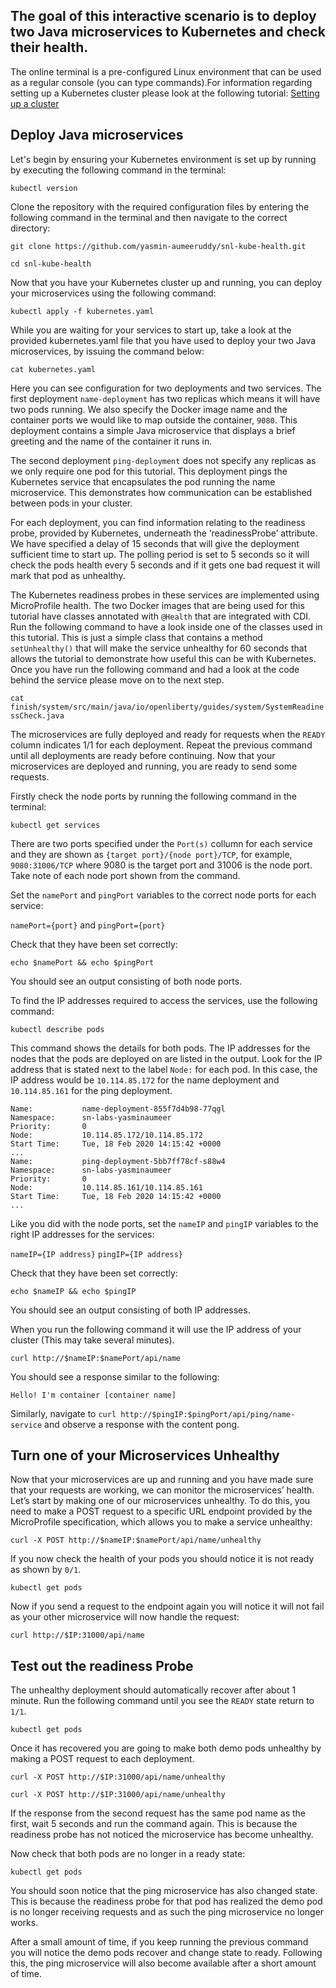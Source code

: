 ## The goal of this interactive scenario is to deploy two Java microservices to Kubernetes and check their health.

The online terminal is a pre-configured Linux environment that can be used as a regular console (you can type commands).For information regarding setting up a Kubernetes cluster please look at the following tutorial:
[Setting up a cluster](https://kubernetes.io/docs/tutorials/kubernetes-basics/create-cluster/cluster-interactive/) 

## Deploy Java microservices

Let's begin by ensuring your Kubernetes environment is set up by running by executing the following command in the terminal:

`kubectl version`

Clone the repository with the required configuration files by entering the following command in the terminal and then navigate to the correct directory:

`git clone https://github.com/yasmin-aumeeruddy/snl-kube-health.git`

`cd snl-kube-health`

Now that you have your Kubernetes cluster up and running, you can deploy your microservices using the following command:

`kubectl apply -f kubernetes.yaml`

While you are waiting for your services to start up, take a look at the provided kubernetes.yaml file that you have used to deploy your two Java microservices, by issuing the command below:

`cat kubernetes.yaml`

Here you can see configuration for two deployments and two services. The first deployment `name-deployment` has two replicas which means it will have two pods running. We also specify the Docker image name and the container ports we would like to map outside the container, `9080`. This deployment contains a simple Java microservice that displays a brief greeting and the name of the container it runs in.

The second deployment `ping-deployment` does not specify any replicas as we only require one pod for this tutorial. This deployment pings the Kubernetes service that encapsulates the pod running the name microservice. This demonstrates how communication can be established between pods in your cluster.

For each deployment, you can find information relating to the readiness probe, provided by Kubernetes, underneath the ‘readinessProbe’ attribute. We have specified a delay of 15 seconds that will give the deployment sufficient time to start up. The polling period is set to 5 seconds so it will check the pods health every 5 seconds and if it gets one bad request it will mark that pod as unhealthy.

The Kubernetes readiness probes in these services are implemented using MicroProfile health. The two Docker images that are being used for this tutorial have classes annotated with `@Health` that are integrated with CDI. Run the following command to have a look inside one of the classes used in this tutorial. This is just a simple class that contains a method `setUnhealthy()` that will make the service unhealthy for 60 seconds that allows the tutorial to demonstrate how useful this can be with Kubernetes. Once you have run the following command and had a look at the code behind the service please move on to the next step.

`cat finish/system/src/main/java/io/openliberty/guides/system/SystemReadinessCheck.java`

The microservices are fully deployed and ready for requests when the `READY` column indicates 1/1 for each deployment. Repeat the previous command until all deployments are ready before continuing. Now that your microservices are deployed and running, you are ready to send some requests.

Firstly check the node ports by running the following command in the terminal:

`kubectl get services` 

There are two ports specified under the `Port(s)` collumn for each service and they are shown as `{target port}/{node port}/TCP`, for example, `9080:31006/TCP` where 9080 is the target port and 31006 is the node port. Take note of each node port shown from the command.

Set the `namePort` and `pingPort` variables to the correct node ports for each service:

`namePort={port}`
and 
`pingPort={port}`

Check that they have been set correctly: 

`echo $namePort && echo $pingPort`

You should see an output consisting of both node ports. 

To find the IP addresses required to access the services, use the following command:

`kubectl describe pods`

This command shows the details for both pods. The IP addresses for the nodes that the pods are deployed on are listed in the output. Look for the IP address that is stated next to the label `Node:` for each pod. In this case, the IP address would be `10.114.85.172` for the name deployment and `10.114.85.161` for the ping deployment. 

```
Name:           name-deployment-855f7d4b98-77qgl
Namespace:      sn-labs-yasminaumeer
Priority:       0
Node:           10.114.85.172/10.114.85.172
Start Time:     Tue, 18 Feb 2020 14:15:42 +0000
...
Name:           ping-deployment-5bb7ff78cf-s88w4
Namespace:      sn-labs-yasminaumeer
Priority:       0
Node:           10.114.85.161/10.114.85.161
Start Time:     Tue, 18 Feb 2020 14:15:42 +0000
...
```

Like you did with the node ports, set the `nameIP` and `pingIP` variables to the right IP addresses for the services:

`nameIP={IP address}`
`pingIP={IP address}`

Check that they have been set correctly: 

`echo $nameIP && echo $pingIP`

You should see an output consisting of both IP addresses.

When you run the following command it will use the IP address of your cluster (This may take several minutes).

`curl http://$nameIP:$namePort/api/name`

You should see a response similar to the following:

`Hello! I'm container [container name]`

Similarly, navigate to `curl http://$pingIP:$pingPort/api/ping/name-service` and observe a response with the content pong.

## Turn one of your Microservices Unhealthy

Now that your microservices are up and running and you have made sure that your requests are working, we can monitor the microservices’ health. Let’s start by making one of our microservices unhealthy. To do this, you need to make a POST request to a specific URL endpoint provided by the MicroProfile specification, which allows you to make a service unhealthy:

`curl -X POST http://$nameIP:$namePort/api/name/unhealthy`

If you now check the health of your pods you should notice it is not ready as shown by `0/1`.

`kubectl get pods`

Now if you send a request to the endpoint again you will notice it will not fail as your other microservice will now handle the request:

`curl http://$IP:31000/api/name`

## Test out the readiness Probe

The unhealthy deployment should automatically recover after about 1 minute. Run the following command until you see the `READY` state return to `1/1`.

`kubectl get pods`

Once it has recovered you are going to make both demo pods unhealthy by making a POST request to each deployment.

`curl -X POST http://$IP:31000/api/name/unhealthy`

`curl -X POST http://$IP:31000/api/name/unhealthy`

 If the response from the second request has the same pod name as the first, wait 5 seconds and run the command again. This is because the readiness probe has not noticed the microservice has become unhealthy.

 Now check that both pods are no longer in a ready state:

 `kubectl get pods`

 You should soon notice that the ping microservice has also changed state. This is because the readiness probe for that pod has realized the demo pod is no longer receiving requests and as such the ping microservice no longer works.

 After a small amount of time, if you keep running the previous command you will notice the demo pods recover and change state to ready. Following this, the ping microservice will also become available after a short amount of time.
